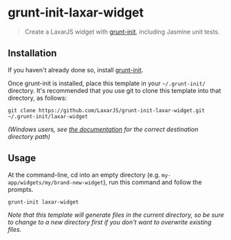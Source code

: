 # grunt-init-laxar-widget

> Create a LaxarJS widget with [grunt-init][], including Jasmine unit tests.

[grunt-init]: http://gruntjs.com/project-scaffolding


## Installation

If you haven't already done so, install [grunt-init][].

Once grunt-init is installed, place this template in your `~/.grunt-init/` directory. It's recommended that you use git to clone this template into that directory, as follows:

```
git clone https://github.com/LaxarJS/grunt-init-laxar-widget.git ~/.grunt-init/laxar-widget
```

_(Windows users, see [the documentation][grunt-init] for the correct destination directory path)_


## Usage

At the command-line, cd into an empty directory (e.g. `my-app/widgets/my/brand-new-widget`), run this command and follow the prompts.

```
grunt-init laxar-widget
```

_Note that this template will generate files in the current directory, so be sure to change to a new directory first if you don't want to overwrite existing files._

